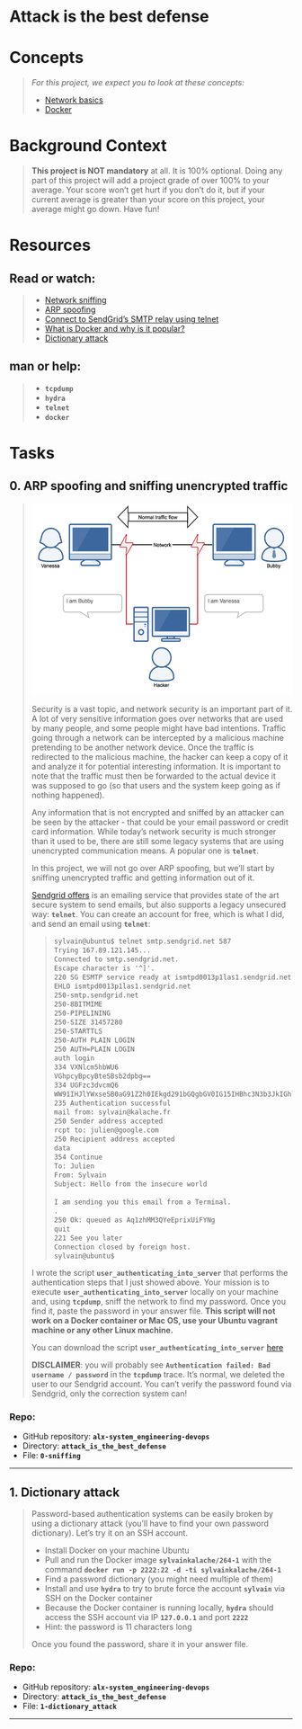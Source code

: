 # Attack is the best defense

# Concepts
> _For this project, we expect you to look at these concepts:_
> 
> -   [Network basics](https://github.com/Ahmed-A-T/ALX-SE-Learning-Journey/blob/main/Concepts/Network_basics.md)
> -   [Docker](https://github.com/Ahmed-A-T/ALX-SE-Learning-Journey/blob/main/Concepts/docker.md)

# Background Context
> **This project is NOT mandatory** at all. It is 100% optional. Doing any part of this project will add a project grade of over 100% to your average. Your score won’t get hurt if you don’t do it, but if your current average is greater than your score on this project, your average might go down. Have fun!

# Resources

## **Read or watch**:
> -   [Network sniffing](https://www.lifewire.com/network-sniffer-8731328 "Network sniffing")
> -   [ARP spoofing](https://www.veracode.com/security/arp-spoofing "ARP spoofing")
> -   [Connect to SendGrid’s SMTP relay using telnet](https://www.twilio.com/docs/sendgrid/ui/account-and-settings/troubleshooting-delays-and-latency "Connect to SendGrid's SMTP relay using telnet")
> -   [What is Docker and why is it popular?](https://www.zdnet.com/article/what-is-docker-and-why-is-it-so-darn-popular/ "What is Docker and why is it popular?")
> -   [Dictionary attack](https://en.wikipedia.org/wiki/Dictionary_attack "Dictionary attack")

## **man or help**:
> -   **`tcpdump`**
> -   **`hydra`**
> -   **`telnet`**
> -   **`docker`**

# Tasks

## 0\. ARP spoofing and sniffing unencrypted traffic
> ![](./assets/a-1.png)
> 
> Security is a vast topic, and network security is an important part of it. A lot of very sensitive information goes over networks that are used by many people, and some people might have bad intentions. Traffic going through a network can be intercepted by a malicious machine pretending to be another network device. Once the traffic is redirected to the malicious machine, the hacker can keep a copy of it and analyze it for potential interesting information. It is important to note that the traffic must then be forwarded to the actual device it was supposed to go (so that users and the system keep going as if nothing happened).
> 
> Any information that is not encrypted and sniffed by an attacker can be seen by the attacker - that could be your email password or credit card information. While today’s network security is much stronger than it used to be, there are still some legacy systems that are using unencrypted communication means. A popular one is **`telnet`**.
> 
> In this project, we will not go over ARP spoofing, but we’ll start by sniffing unencrypted traffic and getting information out of it.
> 
> [Sendgrid offers](https://sendgrid.com/en-us "Sendgrid offers") is an emailing service that provides state of the art secure system to send emails, but also supports a legacy unsecured way: **`telnet`**. You can create an account for free, which is what I did, and send an email using **`telnet`**:
> 
>> ```
>> sylvain@ubuntu$ telnet smtp.sendgrid.net 587
>> Trying 167.89.121.145...
>> Connected to smtp.sendgrid.net.
>> Escape character is '^]'.
>> 220 SG ESMTP service ready at ismtpd0013p1las1.sendgrid.net
>> EHLO ismtpd0013p1las1.sendgrid.net
>> 250-smtp.sendgrid.net
>> 250-8BITMIME
>> 250-PIPELINING
>> 250-SIZE 31457280
>> 250-STARTTLS
>> 250-AUTH PLAIN LOGIN
>> 250 AUTH=PLAIN LOGIN
>> auth login           
>> 334 VXNlcm5hbWU6
>> VGhpcyBpcyBteSBsb2dpbg==
>> 334 UGFzc3dvcmQ6
>> WW91IHJlYWxseSB0aG91Z2h0IEkgd291bGQgbGV0IG15IHBhc3N3b3JkIGhlcmU/ISA6RA==
>> 235 Authentication successful
>> mail from: sylvain@kalache.fr
>> 250 Sender address accepted
>> rcpt to: julien@google.com
>> 250 Recipient address accepted
>> data
>> 354 Continue
>> To: Julien
>> From: Sylvain
>> Subject: Hello from the insecure world
>> 
>> I am sending you this email from a Terminal.
>> .
>> 250 Ok: queued as Aq1zhMM3QYeEprixUiFYNg
>> quit
>> 221 See you later
>> Connection closed by foreign host.
>> sylvain@ubuntu$ 
>> ```
> 
> I wrote the script **`user_authenticating_into_server`** that performs the authentication steps that I just showed above. Your mission is to execute **`user_authenticating_into_server`** locally on your machine and, using **`tcpdump`**, sniff the network to find my password. Once you find it, paste the password in your answer file. **This script will not work on a Docker container or Mac OS, use your Ubuntu vagrant machine or any other Linux machine.**
> 
> You can download the script **`user_authenticating_into_server`** [here](./assets/user_authenticating_into_server "here")
> 
> **DISCLAIMER**: you will probably see **`Authentication failed: Bad username / password`** in the **`tcpdump`** trace. It’s normal, we deleted the user to our Sendgrid account. You can’t verify the password found via Sendgrid, only the correction system can!

### **Repo:**

-   GitHub repository: **`alx-system_engineering-devops`**
-   Directory: **`attack_is_the_best_defense`**
-   File: **`0-sniffing`**

---

## 1\. Dictionary attack
> Password-based authentication systems can be easily broken by using a dictionary attack (you’ll have to find your own password dictionary). Let’s try it on an SSH account.
> 
> -   Install Docker on your machine Ubuntu
> -   Pull and run the Docker image **`sylvainkalache/264-1`** with the command **`docker run -p 2222:22 -d -ti sylvainkalache/264-1`**
> -   Find a password dictionary (you might need multiple of them)
> -   Install and use **`hydra`** to try to brute force the account **`sylvain`** via SSH on the Docker container
> -   Because the Docker container is running locally, **`hydra`** should access the SSH account via IP **`127.0.0.1`** and port **`2222`**
> -   Hint: the password is 11 characters long
> 
> Once you found the password, share it in your answer file.

### **Repo:**

-   GitHub repository: **`alx-system_engineering-devops`**
-   Directory: **`attack_is_the_best_defense`**
-   File: **`1-dictionary_attack`**

---
